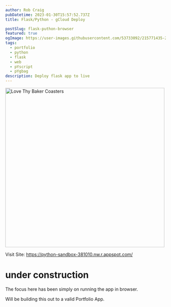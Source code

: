 ```yaml
---
author: Rob Craig
pubDatetime: 2023-01-30T15:57:52.737Z
title: Flask/Python - gCloud Deploy

postSlug: flask-puthon-browser
featured: true
ogImage: https://user-images.githubusercontent.com/53733092/215771435-25408246-2309-4f8b-a781-1f3d93bdf0ec.png
tags:
  - portfolio
  - python
  - flask
  - web
  - pYscript
  - pYgbag
description: Deploy flask app to live
---
```


<img src="https://storage.cloud.google.com/frontend-bucket-0/python-logo-300x200.jpg" width=500 alt="Love Thy Baker Coasters" />

Visit Site: https://python-sandbox-381010.nw.r.appspot.com/

# under construction

The focus here has been simply on running the app in browser.

Will be building this out to a valid Portfolio App.

